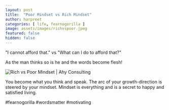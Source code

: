 ```yaml
---
layout: post
title:  "Poor Mindset vs Rich Mindset"
author: harpreet
categories: [ life, fearnogorilla ]
image: assets/images/richvspoor.jpeg
featured: false
hidden: false
---
```



"I cannot afford that." vs "What can I do to afford that?"

As the man thinks so is he and the words become flesh!

<p class="mb-5"><img class="shadow-lg" src="{{site.baseurl}}/assets/images/action-action-energy-agility-1881634.jpg" alt="Rich vs Poor Mindset | Ahy Consulting" /></p>

You become what you think and speak. The arc of your growth-direction is steered by your mindset. Mindset is everything and is a secret to happy and satisfied living.

#fearnogorilla #wordsmatter #motivating
